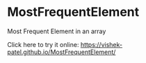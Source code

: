 # MostFrequentElement
Most Frequent Element in an array

Click here to try it online: https://vishek-patel.github.io/MostFrequentElement/
